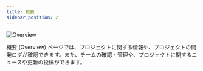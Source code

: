 ```yaml
---
title: 概要
sidebar_position: 2
---
```


![Overview](/img/user-manual/dashboard/dashboard-overview.png)

概要 (Overview) ページでは、プロジェクトに関する情報や、プロジェクトの開発ログが確認できます。また、チームの確認・管理や、プロジェクトに関するニュースや更新の投稿ができます。
